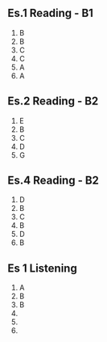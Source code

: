 ## Es.1 Reading - B1

1. B
2. B
3. C
4. C
5. A 
6. A

## Es.2 Reading - B2
1. E
2. B
3. C
4. D
5. G

## Es.4 Reading - B2	

1. D
2. B
3. C 
4. B 
5. D
6. B


## Es 1 Listening
1. A
2. B
3. B
4. 
5.  
6.  

<!--stackedit_data:
eyJoaXN0b3J5IjpbMTY1ODk2OTI1NiwtNDU5Mzg4MzM0LC03OT
UxNTA0NTYsNTUzNDYzNDgyLC0xMTYxMTExMzg2LC02MDA5Mzkx
MzEsLTk4ODE5ODI0Myw3OTM3OTI2MDRdfQ==
-->